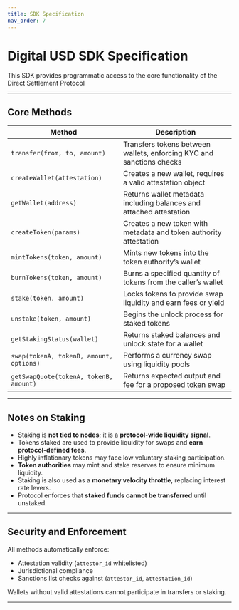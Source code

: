 ```yaml
---
title: SDK Specification
nav_order: 7
---
```


#  Digital USD SDK Specification

This SDK provides programmatic access to the core functionality of the Direct Settlement Protocol

---

##  Core Methods

| Method | Description |
|--------|-------------|
| `transfer(from, to, amount)` | Transfers tokens between wallets, enforcing KYC and sanctions checks |
| `createWallet(attestation)` | Creates a new wallet, requires a valid attestation object |
| `getWallet(address)` | Returns wallet metadata including balances and attached attestation |
| `createToken(params)` | Creates a new token with metadata and token authority attestation |
| `mintTokens(token, amount)` | Mints new tokens into the token authority’s wallet |
| `burnTokens(token, amount)` | Burns a specified quantity of tokens from the caller’s wallet |
| `stake(token, amount)` | Locks tokens to provide swap liquidity and earn fees or yield |
| `unstake(token, amount)` | Begins the unlock process for staked tokens |
| `getStakingStatus(wallet)` | Returns staked balances and unlock state for a wallet |
| `swap(tokenA, tokenB, amount, options)` | Performs a currency swap using liquidity pools |
| `getSwapQuote(tokenA, tokenB, amount)` | Returns expected output and fee for a proposed token swap |

---

##  Notes on Staking

- Staking is **not tied to nodes**; it is a **protocol-wide liquidity signal**.
- Tokens staked are used to provide liquidity for swaps and **earn protocol-defined fees**.
- Highly inflationary tokens may face low voluntary staking participation.
- **Token authorities** may mint and stake reserves to ensure minimum liquidity.
- Staking is also used as a **monetary velocity throttle**, replacing interest rate levers.
- Protocol enforces that **staked funds cannot be transferred** until unstaked.

---

##  Security and Enforcement

All methods automatically enforce:
- Attestation validity (`attestor_id` whitelisted)
- Jurisdictional compliance
- Sanctions list checks against (`attestor_id`, `attestation_id`)

Wallets without valid attestations cannot participate in transfers or staking.

---

